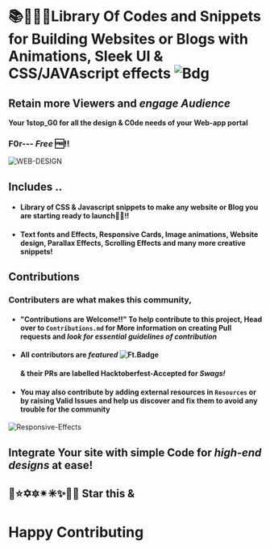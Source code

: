 # 📚📕📗📘Library Of Codes and Snippets for Building Websites or Blogs with Animations, Sleek UI & CSS/JAVAscript effects ![Bdg](https://img.shields.io/apm/l/vim-mode?label=WebsiteLib&logo=https%3A%2F%2Finiko.uz%2Fwp-content%2Fuploads%2F2020%2F06%2Fgraphics.png&logoColor=Lightgreen)
## Retain more Viewers and _engage Audience_<br>
**Your 1stop_G0 for all the design & C0de needs of your Web-app portal** 
### F0r--- _Free_ 🆓!!

![WEB-DESIGN](https://www.inventiva.global/wp-content/uploads/2019/05/Content-Optimised-for-SEO-2.gif)
## Includes ..
* #### Library of CSS & Javascript snippets to make any website or Blog you are starting ready to launch🚀🚀!!
* #### Text fonts and Effects, Responsive Cards, Image animations, Website design, Parallax Effects, Scrolling Effects and many more creative snippets!
## Contributions
### Contributers are what makes this community,
* #### "Contributions are Welcome!!" To help contribute to this project, Head over to `Contributions.md` for More information on creating Pull requests and _look for essential guidelines of contribution_
* #### All contributors are _featured_ ![Ft.Badge](https://img.shields.io/badge/Features-Swag-blue)
  #### & their PRs are labelled Hacktoberfest-Accepted for _Swags!_
* #### You may also contribute by adding external resources in `Resources` or by raising Valid Issues and help us discover and fix them to avoid any trouble for the community

![Responsive-Effects](https://www.inventiva.global/wp-content/uploads/2019/05/Inventiva-Responsive-Web-Design.gif)
## Integrate Your site with simple Code for _high-end designs_ at ease!
## 🌟⭐✡🔯✴✳✨🌠🤩 Star this &
# Happy Contributing
